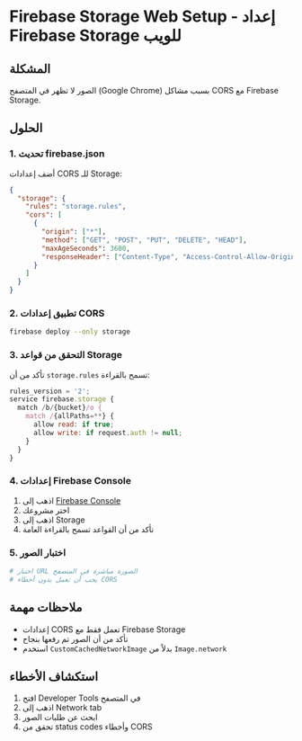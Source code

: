 # Firebase Storage Web Setup - إعداد Firebase Storage للويب

## المشكلة
الصور لا تظهر في المتصفح (Google Chrome) بسبب مشاكل CORS مع Firebase Storage.

## الحلول

### 1. تحديث firebase.json
أضف إعدادات CORS للـ Storage:

```json
{
  "storage": {
    "rules": "storage.rules",
    "cors": [
      {
        "origin": ["*"],
        "method": ["GET", "POST", "PUT", "DELETE", "HEAD"],
        "maxAgeSeconds": 3600,
        "responseHeader": ["Content-Type", "Access-Control-Allow-Origin"]
      }
    ]
  }
}
```

### 2. تطبيق إعدادات CORS
```bash
firebase deploy --only storage
```

### 3. التحقق من قواعد Storage
تأكد من أن `storage.rules` تسمح بالقراءة:

```javascript
rules_version = '2';
service firebase.storage {
  match /b/{bucket}/o {
    match /{allPaths=**} {
      allow read: if true;
      allow write: if request.auth != null;
    }
  }
}
```

### 4. إعدادات Firebase Console
1. اذهب إلى [Firebase Console](https://console.firebase.google.com/)
2. اختر مشروعك
3. اذهب إلى Storage
4. تأكد من أن القواعد تسمح بالقراءة العامة

### 5. اختبار الصور
```bash
# اختبار URL الصورة مباشرة في المتصفح
# يجب أن تعمل بدون أخطاء CORS
```

## ملاحظات مهمة
- إعدادات CORS تعمل فقط مع Firebase Storage
- تأكد من أن الصور تم رفعها بنجاح
- استخدم `CustomCachedNetworkImage` بدلاً من `Image.network`

## استكشاف الأخطاء
1. افتح Developer Tools في المتصفح
2. اذهب إلى Network tab
3. ابحث عن طلبات الصور
4. تحقق من status codes وأخطاء CORS
